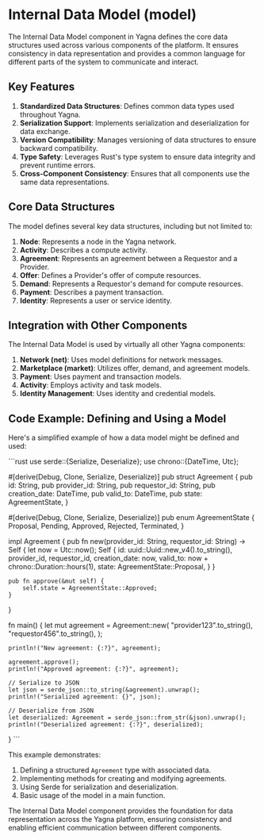 # Internal Data Model (model)

The Internal Data Model component in Yagna defines the core data structures used across various components of the platform. It ensures consistency in data representation and provides a common language for different parts of the system to communicate and interact.

## Key Features

1. **Standardized Data Structures**: Defines common data types used throughout Yagna.
2. **Serialization Support**: Implements serialization and deserialization for data exchange.
3. **Version Compatibility**: Manages versioning of data structures to ensure backward compatibility.
4. **Type Safety**: Leverages Rust's type system to ensure data integrity and prevent runtime errors.
5. **Cross-Component Consistency**: Ensures that all components use the same data representations.

## Core Data Structures

The model defines several key data structures, including but not limited to:

1. **Node**: Represents a node in the Yagna network.
2. **Activity**: Describes a compute activity.
3. **Agreement**: Represents an agreement between a Requestor and a Provider.
4. **Offer**: Defines a Provider's offer of compute resources.
5. **Demand**: Represents a Requestor's demand for compute resources.
6. **Payment**: Describes a payment transaction.
7. **Identity**: Represents a user or service identity.

## Integration with Other Components

The Internal Data Model is used by virtually all other Yagna components:

1. **Network (net)**: Uses model definitions for network messages.
2. **Marketplace (market)**: Utilizes offer, demand, and agreement models.
3. **Payment**: Uses payment and transaction models.
4. **Activity**: Employs activity and task models.
5. **Identity Management**: Uses identity and credential models.

## Code Example: Defining and Using a Model

Here's a simplified example of how a data model might be defined and used:

\```rust
use serde::{Serialize, Deserialize};
use chrono::{DateTime, Utc};

#[derive(Debug, Clone, Serialize, Deserialize)]
pub struct Agreement {
    pub id: String,
    pub provider_id: String,
    pub requestor_id: String,
    pub creation_date: DateTime<Utc>,
    pub valid_to: DateTime<Utc>,
    pub state: AgreementState,
}

#[derive(Debug, Clone, Serialize, Deserialize)]
pub enum AgreementState {
    Proposal,
    Pending,
    Approved,
    Rejected,
    Terminated,
}

impl Agreement {
    pub fn new(provider_id: String, requestor_id: String) -> Self {
        let now = Utc::now();
        Self {
            id: uuid::Uuid::new_v4().to_string(),
            provider_id,
            requestor_id,
            creation_date: now,
            valid_to: now + chrono::Duration::hours(1),
            state: AgreementState::Proposal,
        }
    }

    pub fn approve(&mut self) {
        self.state = AgreementState::Approved;
    }
}

fn main() {
    let mut agreement = Agreement::new(
        "provider123".to_string(),
        "requestor456".to_string(),
    );

    println!("New agreement: {:?}", agreement);

    agreement.approve();
    println!("Approved agreement: {:?}", agreement);

    // Serialize to JSON
    let json = serde_json::to_string(&agreement).unwrap();
    println!("Serialized agreement: {}", json);

    // Deserialize from JSON
    let deserialized: Agreement = serde_json::from_str(&json).unwrap();
    println!("Deserialized agreement: {:?}", deserialized);
}
\```

This example demonstrates:
1. Defining a structured `Agreement` type with associated data.
2. Implementing methods for creating and modifying agreements.
3. Using Serde for serialization and deserialization.
4. Basic usage of the model in a main function.

The Internal Data Model component provides the foundation for data representation across the Yagna platform, ensuring consistency and enabling efficient communication between different components.